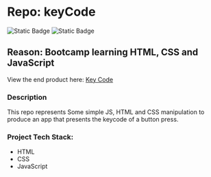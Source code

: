 # Repo: keyCode
![Static Badge](https://img.shields.io/badge/Dev_status-Development-green)
![Static Badge](https://img.shields.io/badge/Test_status-Untested-red)

## Reason: Bootcamp learning HTML, CSS and JavaScript 

View the end product here: [Key Code](https://jimdavies72.github.io/keyCode/)

### Description
This repo represents Some simple JS, HTML and CSS manipulation to produce an app that presents the keycode of a button press.

### Project Tech Stack:

- HTML
- CSS
- JavaScript
